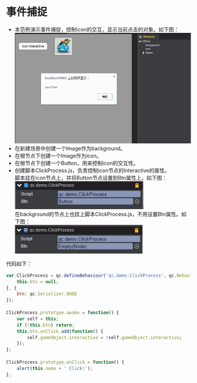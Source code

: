 # 事件捕捉

* 本范例演示事件捕捉，控制icon的交互，显示当前点击的对象。如下图：<br>
![](images\UI.png)
* 在新建场景中创建一个Image作为background。
* 在根节点下创建一个Image作为icon。
* 在根节点下创建一个Button，用来控制icon的交互性。
* 创建脚本ClickProcess.js，负责控制icon节点的Interactive的属性。<br>
脚本挂在icon节点上，并将Button节点设置到Btn属性上。如下图：<br>
![](images\icon.png)<br>
在background的节点上也挂上脚本ClickProcess.js，不用设置Btn属性。如下图：<br>
![](images\background.png)

代码如下：<br>

```javascript
var ClickProcess = qc.defineBehaviour('qc.demo.ClickProcess', qc.Behaviour, function() {
    this.btn = null;
}, {
    btn: qc.Serializer.NODE
});

ClickProcess.prototype.awake = function() {
    var self = this;
    if (!this.btn) return;
    this.btn.onClick.add(function() {
        self.gameObject.interactive = !self.gameObject.interactive;
    });
};

ClickProcess.prototype.onClick = function() {
    alert(this.name + ' Click!');
};
```
